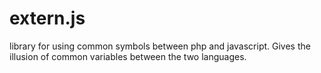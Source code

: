 extern.js
=========

library for using  common symbols between php and javascript. Gives the illusion of common variables between the two languages.
